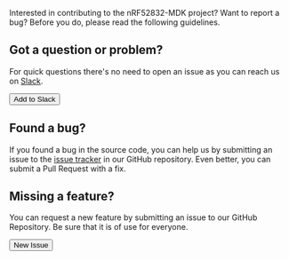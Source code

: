 
Interested in contributing to the nRF52832-MDK project? Want to report a bug? Before you do, please read the following guidelines.

## Got a question or problem?

For quick questions there's no need to open an issue as you can reach us on [Slack](https://join.slack.com/t/makerdiary/shared_invite/enQtMzIxNTA4MjkwMjc2LTM5MzcyNDhjYjI3YjEwOWE1YzM3YmE0YWEzNGNkNDU3NmE5M2M0MWYyM2QzZTFkNzQ2YjdmMWJlZjIwYmQwMDk).

<a href="https://join.slack.com/t/makerdiary/shared_invite/enQtMzIxNTA4MjkwMjc2LTM5MzcyNDhjYjI3YjEwOWE1YzM3YmE0YWEzNGNkNDU3NmE5M2M0MWYyM2QzZTFkNzQ2YjdmMWJlZjIwYmQwMDk"><button data-md-color-primary="red"><i class="fa fa-slack"></i> Add to Slack</button></a>

## Found a bug?

If you found a bug in the source code, you can help us by submitting an issue to the [issue tracker](https://github.com/makerdiary/nrf52832-mdk/issues) in our GitHub repository. Even better, you can submit a Pull Request with a fix.

## Missing a feature?

You can request a new feature by submitting an issue to our GitHub Repository. Be sure that it is of use for everyone.

<a href="https://github.com/makerdiary/nrf52832-mdk/issues/new"><button data-md-color-primary="indigo"><i class="fa fa-github"></i> New Issue</button></a>